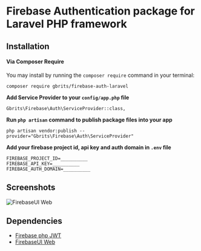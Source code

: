 # Firebase Authentication package for Laravel PHP framework

## Installation

#### Via Composer Require

You may install by running the `composer require` command in your terminal:
```
composer require gbrits/firebase-auth-laravel
```

**Add Service Provider to your `config/app.php` file**

```
Gbrits\Firebase\Auth\ServiceProvider::class,
```

**Run `php artisan` command to publish package files into your app**

```
php artisan vendor:publish --provider="Gbrits\Firebase\Auth\ServiceProvider"
```

**Add your firebase project id, api key and auth domain in `.env` file**

```
FIREBASE_PROJECT_ID=__________
FIREBASE_API_KEY=__________
FIREBASE_AUTH_DOMAIN=__________
```

## Screenshots

![FirebaseUI Web](/screenshots/sign-in-providers.png)

## Dependencies

* [Firebase php JWT](https://github.com/firebase/php-jwt)
* [FirebaseUI Web](https://github.com/firebase/firebaseui-web)
